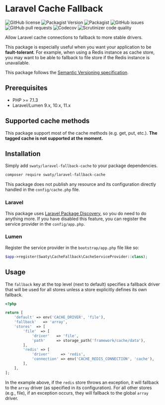 # Laravel Cache Fallback
![GitHub license](https://img.shields.io/github/license/swaty007/laravel-fallback-cache?style=flat-square)
![Packagist Version](https://img.shields.io/packagist/v/swaty/laravel-fallback-cache?style=flat-square)
![Packagist](https://img.shields.io/packagist/dt/swaty/laravel-fallback-cache?style=flat-square)
![GitHub issues](https://img.shields.io/github/issues/swaty007/laravel-fallback-cache?style=flat-square)
![GitHub pull requests](https://img.shields.io/github/issues-pr/swaty007/laravel-fallback-cache?style=flat-square)
![Codecov](https://img.shields.io/codecov/c/gh/swaty/laravel-fallback-cache?style=flat-square)
![Scrutinizer code quality](https://img.shields.io/scrutinizer/quality/g/swaty/laravel-fallback-cache?style=flat-square)

Allow Laravel cache connections to fallback to more stable drivers.

This package is especially useful when you want your application to be **fault-tolerant**.
For example, when using a Redis instance as cache store, you may want to be able to fallback to file store if the Redis instance is unavailable.

This package follows the [Semantic Versioning specification](https://semver.org).

## Prerequisites
- PHP >= 7.1.3
- Laravel/Lumen 9.x, 10.x, 11.x

## Supported cache methods
This package support most of the cache methods (e.g. get, put, etc.).
**The tagged cache is not supported at the moment.**


## Installation
Simply add `swaty/laravel-fallback-cache` to your package dependencies.

```bash
composer require swaty/laravel-fallback-cache
```

This package does not publish any resource and its configuration directly handled in the `config/cache.php` file.

### Laravel
This package uses [Laravel Package Discovery](https://laravel.com/docs/11.x/packages#package-discovery), so you do need to do anything more.
If you have disabled this feature, you can register the service provider in the `config/app.php`.

### Lumen
Register the service provider in the `bootstrap/app.php` file like so:

```php
$app->register(Swaty\CacheFallback\CacheServiceProvider::class);
```

## Usage
The `fallback` key at the top level (next to default) specifies a fallback driver that will be used for all stores unless a store explicitly defines its own fallback.

```php
<?php

return [
    'default' => env('CACHE_DRIVER', 'file'),
    'fallback'   => 'array',
    'stores'  => [
        'file'  => [
            'driver'   => 'file',
            'path'     => storage_path('framework/cache/data'),
        ],
        'redis' => [
            'driver'     => 'redis',
            'connection' => env('CACHE_REDIS_CONNECTION', 'cache'),
        ],
    ],
];
```
In the example above, if the `redis` store throws an exception, it will fallback to the `array` driver (as specified in its configuration).
For all other stores (e.g., file), if an exception occurs, they will fallback to the global `array` driver.